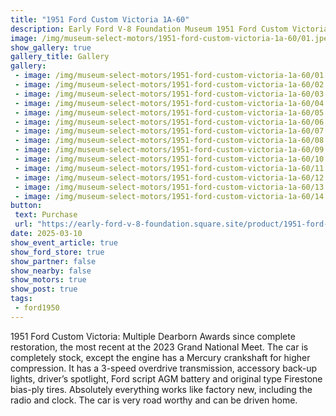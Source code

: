 ```yaml
---
title: "1951 Ford Custom Victoria 1A-60"
description: Early Ford V-8 Foundation Museum 1951 Ford Custom Victoria 1A-60
image: /img/museum-select-motors/1951-ford-custom-victoria-1a-60/01.jpeg
show_gallery: true
gallery_title: Gallery
gallery:
 - image: /img/museum-select-motors/1951-ford-custom-victoria-1a-60/01.jpeg
 - image: /img/museum-select-motors/1951-ford-custom-victoria-1a-60/02.jpeg
 - image: /img/museum-select-motors/1951-ford-custom-victoria-1a-60/03.jpeg
 - image: /img/museum-select-motors/1951-ford-custom-victoria-1a-60/04.jpeg
 - image: /img/museum-select-motors/1951-ford-custom-victoria-1a-60/05.jpeg
 - image: /img/museum-select-motors/1951-ford-custom-victoria-1a-60/06.jpeg
 - image: /img/museum-select-motors/1951-ford-custom-victoria-1a-60/07.jpeg
 - image: /img/museum-select-motors/1951-ford-custom-victoria-1a-60/08.jpeg
 - image: /img/museum-select-motors/1951-ford-custom-victoria-1a-60/09.jpeg
 - image: /img/museum-select-motors/1951-ford-custom-victoria-1a-60/10.jpeg
 - image: /img/museum-select-motors/1951-ford-custom-victoria-1a-60/11.jpeg
 - image: /img/museum-select-motors/1951-ford-custom-victoria-1a-60/12.jpeg
 - image: /img/museum-select-motors/1951-ford-custom-victoria-1a-60/13.jpeg
 - image: /img/museum-select-motors/1951-ford-custom-victoria-1a-60/14.jpeg
button: 
 text: Purchase
 url: "https://early-ford-v-8-foundation.square.site/product/1951-ford-custom-victoria-1a-60/314?cp=true&sa=false&sbp=false&q=false&category_id=20"
date: 2025-03-10
show_event_article: true
show_ford_store: true
show_partner: false
show_nearby: false
show_motors: true
show_post: true
tags: 
 - ford1950
---
```

1951 Ford Custom Victoria: Multiple Dearborn Awards since complete restoration, the most recent at the 2023 Grand National Meet. The car is completely stock, except the engine has a Mercury crankshaft for higher compression. It has a 3-speed overdrive transmission, accessory back-up lights, driver’s spotlight, Ford script AGM battery and original type Firestone bias-ply tires. Absolutely everything works like factory new, including the radio and clock. The car is very road worthy and can be driven home.
